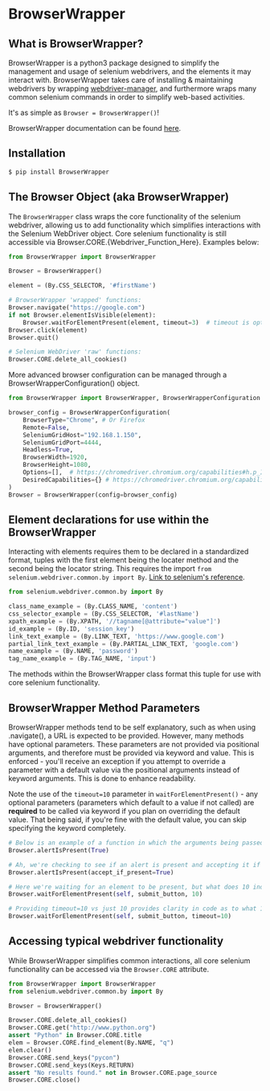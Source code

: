 # BrowserWrapper

## What is BrowserWrapper?
BrowserWrapper is a python3 package designed to simplify the management and usage of selenium webdrivers, and the elements it may interact with. BrowserWrapper takes care of installing & maintaining webdrivers by wrapping [webdriver-manager](https://github.com/SergeyPirogov/webdriver_manager), and furthermore wraps many common selenium commands in order to simplify web-based activities.

It's as simple as `Browser = BrowserWrapper()`!

BrowserWrapper documentation can be found [here](https://mikefez.github.io/BrowserWrapper).

## Installation
```bash
$ pip install BrowserWrapper
```

## The Browser Object (aka BrowserWrapper)
The `BrowserWrapper` class wraps the core functionality of the selenium webdriver, allowing us to add functionality which simplifies interactions with the Selenium WebDriver object. Core selenium functionality is still accessible via Browser.CORE.{Webdriver_Function_Here}. Examples below:

```python
from BrowserWrapper import BrowserWrapper

Browser = BrowserWrapper()

element = (By.CSS_SELECTOR, '#firstName')

# BrowserWrapper 'wrapped' functions:
Browser.navigate("https://google.com")
if not Browser.elementIsVisible(element):
    Browser.waitForElementPresent(element, timeout=3)  # timeout is optional as the default is 5
Browser.click(element)
Browser.quit()

# Selenium WebDriver 'raw' functions:
Browser.CORE.delete_all_cookies()
```

More advanced browser configuration can be managed through a BrowserWrapperConfiguration() object.
```python
from BrowserWrapper import BrowserWrapper, BrowserWrapperConfiguration

browser_config = BrowserWrapperConfiguration(
    BrowserType="Chrome", # Or Firefox
    Remote=False,
    SeleniumGridHost="192.168.1.150",
    SeleniumGridPort=4444,
    Headless=True,
    BrowserWidth=1920,
    BrowserHeight=1080,
    Options=[],  # https://chromedriver.chromium.org/capabilities#h.p_ID_106
    DesiredCapabilities={} # https://chromedriver.chromium.org/capabilities#h.p_ID_52
)
Browser = BrowserWrapper(config=browser_config)
```

## Element declarations for use within the BrowserWrapper
Interacting with elements requires them to be declared in a standardized format, tuples with the first element being the locater method and the second being the locator string. This requires the import `from selenium.webdriver.common.by import By`. [Link to selenium's reference](https://www.selenium.dev/selenium/docs/api/py/webdriver/selenium.webdriver.common.by.html).

```python
from selenium.webdriver.common.by import By

class_name_example = (By.CLASS_NAME, 'content')
css_selector_example = (By.CSS_SELECTOR, '#lastName')
xpath_example = (By.XPATH, '//tagname[@attribute="value"]')
id_example = (By.ID, 'session_key')
link_text_example = (By.LINK_TEXT, 'https://www.google.com')
partial_link_text_example = (By.PARTIAL_LINK_TEXT, 'google.com')
name_example = (By.NAME, 'password')
tag_name_example = (By.TAG_NAME, 'input')
```

The methods within the BrowserWrapper class format this tuple for use with core selenium functionality.

## BrowserWrapper Method Parameters
BrowserWrapper methods tend to be self explanatory, such as when using .navigate(), a URL is expected to be provided. However, many methods have optional parameters. These parameters are not provided via positional arguments, and therefore must be provided via keyword and value. This is enforced - you'll receive an exception if you attempt to override a parameter with a default value via the positional arguments instead of keyword arguments. This is done to enhance readability.

Note the use of the `timeout=10` parameter in `waitForElementPresent()` - any optional parameters (parameters which default to a value if not called) are **required** to be called via keyword if you plan on overriding the default value. That being said, if you're fine with the default value, you can skip specifying the keyword completely.

```python
# Below is an example of a function in which the arguments being passed are not easily identifiable. Are we stating that the alert is indeed present to the Browser? What does True mean here?
Browser.alertIsPresent(True)

# Ah, we're checking to see if an alert is present and accepting it if so!
Browser.alertIsPresent(accept_if_present=True)

# Here we're waiting for an element to be present, but what does 10 indicate? (alright, it's probably the timeout, but still!)
Browser.waitForElementPresent(self, submit_button, 10)

# Providing timeout=10 vs just 10 provides clarity in code as to what 10's purpose is
Browser.waitForElementPresent(self, submit_button, timeout=10)
```

## Accessing typical webdriver functionality
While BrowserWrapper simplifies common interactions, all core selenium functionality can be accessed via the `Browser.CORE` attribute.

```python
from BrowserWrapper import BrowserWrapper
from selenium.webdriver.common.by import By

Browser = BrowserWrapper()

Browser.CORE.delete_all_cookies()
Browser.CORE.get("http://www.python.org")
assert "Python" in Browser.CORE.title
elem = Browser.CORE.find_element(By.NAME, "q")
elem.clear()
Browser.CORE.send_keys("pycon")
Browser.CORE.send_keys(Keys.RETURN)
assert "No results found." not in Browser.CORE.page_source
Browser.CORE.close()
```